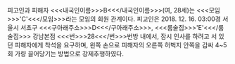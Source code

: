 피고인과 피해자 <<<내국인이름>>>B<<</내국인이름>>>(여, 28세)는 <<<모임>>>'C'<<</모임>>>라는 모임의 회원 관계이다. 피고인은 2018. 12. 16. 03:00경 서울시 서초구 <<<구아래주소>>>D<<</구아래주소>>>, <<<룸술집>>>'E'<<</룸술집>>> 강남본점 <<<번>>>28<<</번>>>번방 내에서, 잠시 인사를 하려고 서 있던 피해자에게 착석을 요구하며, 왼쪽 손으로 피해자의 오른쪽 허벅지 안쪽을 감싸 4~5회 가량 끌어당기는 방법으로 강제추행하였다.
